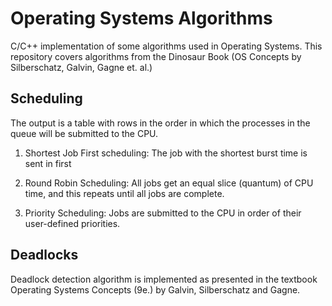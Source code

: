 # Operating Systems Algorithms

C/C++ implementation of some algorithms used in Operating Systems. This repository covers algorithms from the Dinosaur Book (OS Concepts by Silberschatz, Galvin, Gagne et. al.)

## Scheduling

The output is a table with rows in the order in which the processes in the queue will be submitted to the CPU.

1) Shortest Job First scheduling:
The job with the shortest burst time is sent in first

2) Round Robin Scheduling:
All jobs get an equal slice (quantum) of CPU time, and this repeats until all jobs are complete.

3) Priority Scheduling:
Jobs are submitted to the CPU in order of their user-defined priorities.

## Deadlocks

Deadlock detection algorithm is implemented as presented in the textbook Operating Systems Concepts (9e.) by Galvin, Silberschatz and
Gagne.
